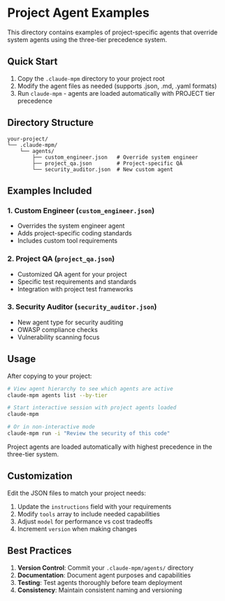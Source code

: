# Project Agent Examples

This directory contains examples of project-specific agents that override system agents using the three-tier precedence system.

## Quick Start

1. Copy the `.claude-mpm` directory to your project root
2. Modify the agent files as needed (supports .json, .md, .yaml formats)
3. Run `claude-mpm` - agents are loaded automatically with PROJECT tier precedence

## Directory Structure

```
your-project/
└── .claude-mpm/
    └── agents/
        ├── custom_engineer.json   # Override system engineer
        ├── project_qa.json        # Project-specific QA
        └── security_auditor.json  # New custom agent
```

## Examples Included

### 1. Custom Engineer (`custom_engineer.json`)
- Overrides the system engineer agent
- Adds project-specific coding standards
- Includes custom tool requirements

### 2. Project QA (`project_qa.json`) 
- Customized QA agent for your project
- Specific test requirements and standards
- Integration with project test frameworks

### 3. Security Auditor (`security_auditor.json`)
- New agent type for security auditing
- OWASP compliance checks
- Vulnerability scanning focus

## Usage

After copying to your project:

```bash
# View agent hierarchy to see which agents are active
claude-mpm agents list --by-tier

# Start interactive session with project agents loaded
claude-mpm

# Or in non-interactive mode
claude-mpm run -i "Review the security of this code"
```

Project agents are loaded automatically with highest precedence in the three-tier system.

## Customization

Edit the JSON files to match your project needs:

1. Update the `instructions` field with your requirements
2. Modify `tools` array to include needed capabilities
3. Adjust `model` for performance vs cost tradeoffs
4. Increment `version` when making changes

## Best Practices

1. **Version Control**: Commit your `.claude-mpm/agents/` directory
2. **Documentation**: Document agent purposes and capabilities
3. **Testing**: Test agents thoroughly before team deployment
4. **Consistency**: Maintain consistent naming and versioning